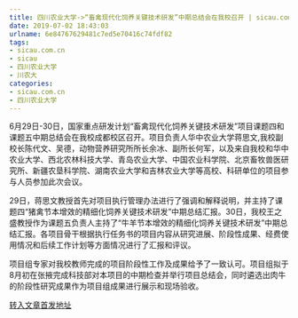 ```yaml
---
title: 四川农业大学->“畜禽现代化饲养关键技术研发”中期总结会在我校召开 | sicau.com.cn
date: 2019-07-02 18:43:03
urlname: 6e84767629481c7ed5e70416c74fdf82
tags: 
- sicau.com.cn
- sicau
- 四川农业大学
- 川农大
categories:
- sicau.com.cn
- 四川农业大学
---
```



6月29日-30日，国家重点研发计划“畜禽现代化饲养关键技术研发”项目课题四和课题五中期总结会在我校成都校区召开。项目负责人华中农业大学蒋思文,我校副校长陈代文、吴德，动物营养研究所所长余冰、副所长何军，以及来自我校和华中农业大学、西北农林科技大学、青岛农业大学、中国农业科学院、北京畜牧兽医研究所、新疆农垦科学院、湖南农业大学和吉林农业大学等高校、科研单位的项目参与人员参加此次会议。

29日，蒋思文教授首先对项目执行管理办法进行了强调和解释说明，并主持了课题四“猪禽节本增效的精细化饲养关键技术研发”中期总结汇报。30日，我校王之盛教授作为课题五负责人主持了“牛羊节本增效的精细化饲养关键技术研发”中期总结汇报。各项目骨干根据执行任务书的项目内容从研究进展、阶段性成果、经费使用情况和后续工作计划等方面情况进行了汇报和评议。

项目组专家对我校教师完成的项目阶段性工作及成果给予了一致认可。项目组拟于8月初在张掖完成科技部对本项目的中期检查并举行项目总结会，同时遴选出肉牛的阶段性研究成果作为项目组成果进行展示和现场验收。





[转入文章首发地址](https://news.sicau.edu.cn/info/1078/52402.htm)